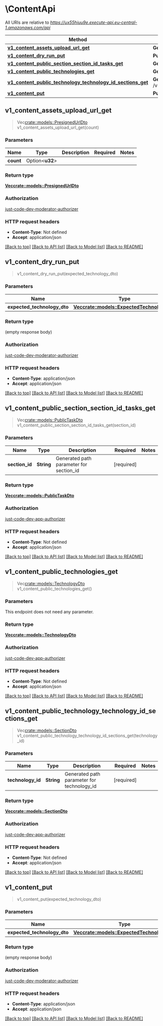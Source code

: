 # \ContentApi

All URIs are relative to *https://ux55hiuu9e.execute-api.eu-central-1.amazonaws.com/api*

Method | HTTP request | Description
------------- | ------------- | -------------
[**v1_content_assets_upload_url_get**](ContentApi.md#v1_content_assets_upload_url_get) | **Get** /v1/content/assets/upload-url | 
[**v1_content_dry_run_put**](ContentApi.md#v1_content_dry_run_put) | **Put** /v1/content/dry-run | 
[**v1_content_public_section_section_id_tasks_get**](ContentApi.md#v1_content_public_section_section_id_tasks_get) | **Get** /v1/content/public/section/{section_id}/tasks | 
[**v1_content_public_technologies_get**](ContentApi.md#v1_content_public_technologies_get) | **Get** /v1/content/public/technologies | 
[**v1_content_public_technology_technology_id_sections_get**](ContentApi.md#v1_content_public_technology_technology_id_sections_get) | **Get** /v1/content/public/technology/{technology_id}/sections | 
[**v1_content_put**](ContentApi.md#v1_content_put) | **Put** /v1/content | 



## v1_content_assets_upload_url_get

> Vec<crate::models::PresignedUrlDto> v1_content_assets_upload_url_get(count)


### Parameters


Name | Type | Description  | Required | Notes
------------- | ------------- | ------------- | ------------- | -------------
**count** | Option<**u32**> |  |  |

### Return type

[**Vec<crate::models::PresignedUrlDto>**](PresignedUrlDto.md)

### Authorization

[just-code-dev-moderator-authorizer](../README.md#just-code-dev-moderator-authorizer)

### HTTP request headers

- **Content-Type**: Not defined
- **Accept**: application/json

[[Back to top]](#) [[Back to API list]](../README.md#documentation-for-api-endpoints) [[Back to Model list]](../README.md#documentation-for-models) [[Back to README]](../README.md)


## v1_content_dry_run_put

> v1_content_dry_run_put(expected_technology_dto)


### Parameters


Name | Type | Description  | Required | Notes
------------- | ------------- | ------------- | ------------- | -------------
**expected_technology_dto** | [**Vec<crate::models::ExpectedTechnologyDto>**](ExpectedTechnologyDto.md) |  | [required] |

### Return type

 (empty response body)

### Authorization

[just-code-dev-moderator-authorizer](../README.md#just-code-dev-moderator-authorizer)

### HTTP request headers

- **Content-Type**: application/json
- **Accept**: application/json

[[Back to top]](#) [[Back to API list]](../README.md#documentation-for-api-endpoints) [[Back to Model list]](../README.md#documentation-for-models) [[Back to README]](../README.md)


## v1_content_public_section_section_id_tasks_get

> Vec<crate::models::PublicTaskDto> v1_content_public_section_section_id_tasks_get(section_id)


### Parameters


Name | Type | Description  | Required | Notes
------------- | ------------- | ------------- | ------------- | -------------
**section_id** | **String** | Generated path parameter for section_id | [required] |

### Return type

[**Vec<crate::models::PublicTaskDto>**](PublicTaskDto.md)

### Authorization

[just-code-dev-app-authorizer](../README.md#just-code-dev-app-authorizer)

### HTTP request headers

- **Content-Type**: Not defined
- **Accept**: application/json

[[Back to top]](#) [[Back to API list]](../README.md#documentation-for-api-endpoints) [[Back to Model list]](../README.md#documentation-for-models) [[Back to README]](../README.md)


## v1_content_public_technologies_get

> Vec<crate::models::TechnologyDto> v1_content_public_technologies_get()


### Parameters

This endpoint does not need any parameter.

### Return type

[**Vec<crate::models::TechnologyDto>**](TechnologyDto.md)

### Authorization

[just-code-dev-app-authorizer](../README.md#just-code-dev-app-authorizer)

### HTTP request headers

- **Content-Type**: Not defined
- **Accept**: application/json

[[Back to top]](#) [[Back to API list]](../README.md#documentation-for-api-endpoints) [[Back to Model list]](../README.md#documentation-for-models) [[Back to README]](../README.md)


## v1_content_public_technology_technology_id_sections_get

> Vec<crate::models::SectionDto> v1_content_public_technology_technology_id_sections_get(technology_id)


### Parameters


Name | Type | Description  | Required | Notes
------------- | ------------- | ------------- | ------------- | -------------
**technology_id** | **String** | Generated path parameter for technology_id | [required] |

### Return type

[**Vec<crate::models::SectionDto>**](SectionDto.md)

### Authorization

[just-code-dev-app-authorizer](../README.md#just-code-dev-app-authorizer)

### HTTP request headers

- **Content-Type**: Not defined
- **Accept**: application/json

[[Back to top]](#) [[Back to API list]](../README.md#documentation-for-api-endpoints) [[Back to Model list]](../README.md#documentation-for-models) [[Back to README]](../README.md)


## v1_content_put

> v1_content_put(expected_technology_dto)


### Parameters


Name | Type | Description  | Required | Notes
------------- | ------------- | ------------- | ------------- | -------------
**expected_technology_dto** | [**Vec<crate::models::ExpectedTechnologyDto>**](ExpectedTechnologyDto.md) |  | [required] |

### Return type

 (empty response body)

### Authorization

[just-code-dev-moderator-authorizer](../README.md#just-code-dev-moderator-authorizer)

### HTTP request headers

- **Content-Type**: application/json
- **Accept**: application/json

[[Back to top]](#) [[Back to API list]](../README.md#documentation-for-api-endpoints) [[Back to Model list]](../README.md#documentation-for-models) [[Back to README]](../README.md)

